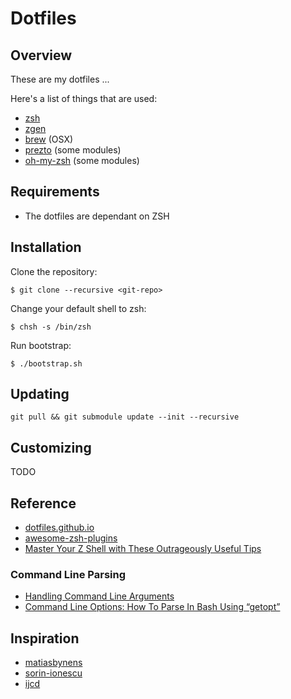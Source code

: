 Dotfiles
========

Overview
--------

These are my dotfiles ...

Here's a list of things that are used:

* [zsh](https://github.com/zsh-users/zsh)
* [zgen](https://github.com/tarjoilija/zgen)
* [brew](https://github.com/homebrew/homebrew) (OSX)
* [prezto](https://github.com/sorin-ionescu/prezto) (some modules)
* [oh-my-zsh](https://github.com/robbyrussell/oh-my-zsh) (some modules)

Requirements
------------

* The dotfiles are dependant on ZSH

Installation
------------

Clone the repository:

`$ git clone --recursive <git-repo>`

Change your default shell to zsh:

`$ chsh -s /bin/zsh`

Run bootstrap:

`$ ./bootstrap.sh`

Updating
--------

`git pull && git submodule update --init --recursive`

Customizing
-----------

TODO

Reference
---------

* [dotfiles.github.io](https://dotfiles.github.io/)
* [awesome-zsh-plugins](https://github.com/unixorn/awesome-zsh-plugins)
* [Master Your Z Shell with These Outrageously Useful Tips](http://reasoniamhere.com/2014/01/11/outrageously-useful-tips-to-master-your-z-shell/)

### Command Line Parsing

* [Handling Command Line Arguments](http://www.shelldorado.com/goodcoding/cmdargs.html)
* [ Command Line Options: How To Parse In Bash Using “getopt”](http://www.bahmanm.com/blogs/command-line-options-how-to-parse-in-bash-using-getopt)

Inspiration
-----------

* [matiasbynens](https://github.com/mathiasbynens/dotfiles)
* [sorin-ionescu](https://github.com/sorin-ionescu/dotfiles)
* [ijcd](https://github.com/ijcd/dotfiles)
